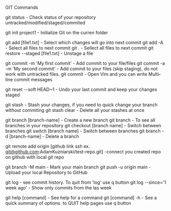 GIT Commands

git status - Check status of your repository untracked/modified/staged/commited

git init project1 - Initialize Git on the curren folder

git add [file1.txt] - Select which changes will go into next commit
git add -A - Select all files to next commit
git . - Sellect all files to next commit
git restore --staged [file1.txt] - Unstage a file

git commit -m 'My first commit' - Add commit to your file/files
git commit -a -m 'My second commit' - Add commit to your files (skip staging), do not work with untracked files.
git commit - Open Vim and you can write Multi-line commit messages

git reset --soft HEAD~1 - Undo your last commit and keep your changes staged

git stash - Stash your changes, if you need to quick change your branch without commiting
git stash clear - Delete all your stashes at once

git branch [branch-name] - Create a new branch
git branch - To see all branches in your repository
git checkout [branch name] - Switch between branches
git switch [branch name] - Switch between branches
git branch -d [branch-name] - Delete a branch

git remote add origin [github link ssh ex. git@github.com:AdamKuzniarski/test-repo.git] -connect you created repo on github with local git repo

git branch -M main - Mark your main branch
git push -u origin main - Upload your local Repository to GitHub

git log - see commit history. To quit from 'log' use q button
git log --since='1 week ago' - Show only commits from the las week

git help [command] - See help for a command
git [command] -h - See a quick summary of options. to QUIT help pages use q button
